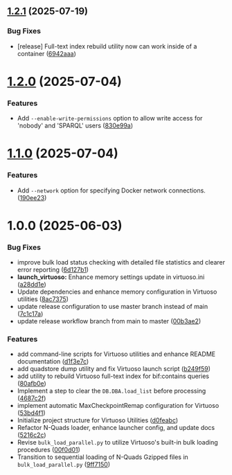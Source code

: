 ## [1.2.1](https://github.com/opencitations/virtuoso_utilities/compare/v1.2.0...v1.2.1) (2025-07-19)


### Bug Fixes

*  [release] Full-text index rebuild utility now can work inside of a container ([6942aaa](https://github.com/opencitations/virtuoso_utilities/commit/6942aaa77eb6b608d272821c4a59eb8022009c9c))

# [1.2.0](https://github.com/opencitations/virtuoso_utilities/compare/v1.1.0...v1.2.0) (2025-07-04)


### Features

* Add `--enable-write-permissions` option to allow write access for 'nobody' and 'SPARQL' users ([830e99a](https://github.com/opencitations/virtuoso_utilities/commit/830e99a6c7d4738c2a74937407e1368cbcb6cf72))

# [1.1.0](https://github.com/opencitations/virtuoso_utilities/compare/v1.0.0...v1.1.0) (2025-07-04)


### Features

* Add `--network` option for specifying Docker network connections. ([190ee23](https://github.com/opencitations/virtuoso_utilities/commit/190ee23bbab3770f7b95a0b88c06ceacfbf38324))

# 1.0.0 (2025-06-03)


### Bug Fixes

* improve bulk load status checking with detailed file statistics and clearer error reporting ([6d127b1](https://github.com/opencitations/virtuoso_utilities/commit/6d127b1cd65c0c3bfc397a083645c858dac45061))
* **launch_virtuoso:** Enhance memory settings update in virtuoso.ini ([a28dd1e](https://github.com/opencitations/virtuoso_utilities/commit/a28dd1ed0179df15269dfd55b60aa7a931cd1fc7))
* Update dependencies and enhance memory configuration in Virtuoso utilities ([8ac7375](https://github.com/opencitations/virtuoso_utilities/commit/8ac7375b91b849e5c401a7bd526a14f614f4dbde))
* update release configuration to use master branch instead of main ([7c1c17a](https://github.com/opencitations/virtuoso_utilities/commit/7c1c17aa30770e24420ee8aec7e7f0a6d9c07475))
* update release workflow branch from main to master ([00b3ae2](https://github.com/opencitations/virtuoso_utilities/commit/00b3ae21347662ec1e7a6cb80fce24b6af1bb044))


### Features

* add command-line scripts for Virtuoso utilities and enhance README documentation ([d1f3e7c](https://github.com/opencitations/virtuoso_utilities/commit/d1f3e7cdb243d468895ddd07c36ec7c841def4f6))
* add quadstore dump utility and fix Virtuoso launch script ([b249f59](https://github.com/opencitations/virtuoso_utilities/commit/b249f59c2809451ba42883371181b66c86cef8fb))
* add utility to rebuild Virtuoso full-text index for bif:contains queries ([80afb0e](https://github.com/opencitations/virtuoso_utilities/commit/80afb0eef8acbe534a50379a6e11f205d6ee2ee0))
* Implement a step to clear the `DB.DBA.load_list` before processing ([4687c2f](https://github.com/opencitations/virtuoso_utilities/commit/4687c2f6986983e2cd1ecb0df29fb661581fd16f))
* implement automatic MaxCheckpointRemap configuration for Virtuoso ([53bd4f1](https://github.com/opencitations/virtuoso_utilities/commit/53bd4f11131322f2fba7d1035e8e66a8a80dc404))
* Initialize project structure for Virtuoso Utilities ([d0feabc](https://github.com/opencitations/virtuoso_utilities/commit/d0feabc458597d8cc42bd6fb7aaa3ec2fa5c374a))
* Refactor N-Quads loader, enhance launcher config, and update docs ([5216c2c](https://github.com/opencitations/virtuoso_utilities/commit/5216c2c182fa9cd4e35e23fd1d390eaaaf718375))
* Revise `bulk_load_parallel.py` to utilize Virtuoso's built-in bulk loading procedures ([00f0d01](https://github.com/opencitations/virtuoso_utilities/commit/00f0d01a8adc793177dee489bc1b5d1427eee94d))
* Transition to sequential loading of N-Quads Gzipped files in `bulk_load_parallel.py` ([9ff7150](https://github.com/opencitations/virtuoso_utilities/commit/9ff71506e07e7efc622be5a8fd959d47b358b50c))
